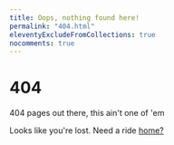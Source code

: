 ```yaml
---
title: Oops, nothing found here!
permalink: "404.html"
eleventyExcludeFromCollections: true
nocomments: true
---
```


# 404

404 pages out there, this ain't one of 'em

Looks like you're lost. Need a ride [home?](/)